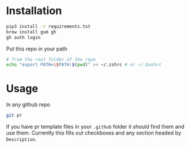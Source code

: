 # Installation

```bash
pip3 install -r requirements.txt
brew install gum gh
gh auth login
```

Put this repo in your path

```bash
# from the root folder of the repo
echo "export PATH=\$PATH:$(pwd)" >> ~/.zshrc # or ~/.bashrc
```

# Usage

In any github repo

```bash
git pr
```

If you have pr template files in your `.github` folder it should find them and use them.
Currently this fills out checkboxes and any section headed by `Description`.

